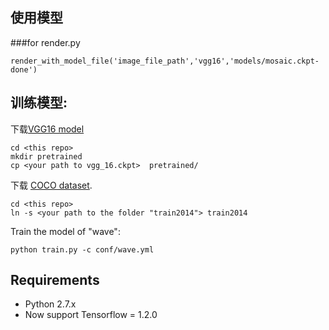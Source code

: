 ## 使用模型
###for render.py

    render_with_model_file('image_file_path','vgg16','models/mosaic.ckpt-done')


## 训练模型:
 下载[VGG16 model](http://download.tensorflow.org/models/vgg_16_2016_08_28.tar.gz) 
```
cd <this repo>
mkdir pretrained
cp <your path to vgg_16.ckpt>  pretrained/
```

下载 [COCO dataset](http://msvocds.blob.core.windows.net/coco2014/train2014.zip).
```
cd <this repo>
ln -s <your path to the folder "train2014"> train2014
```

Train the model of "wave":
```
python train.py -c conf/wave.yml
```

## Requirements 
- Python 2.7.x
- Now support Tensorflow = 1.2.0
